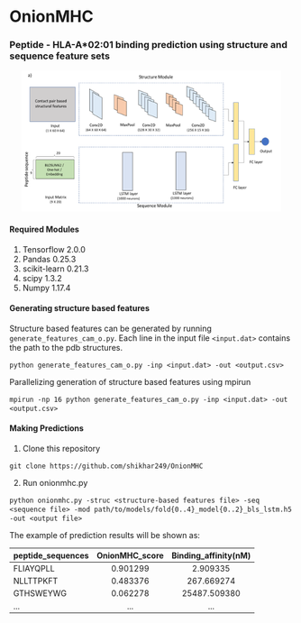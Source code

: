 # OnionMHC
### Peptide - HLA-A*02:01 binding prediction using structure and sequence feature sets

<p align="center">
  <img width="460" height="250" src="https://github.com/shikhar249/OnionMHC/blob/master/image.png">
</p>

#### Required Modules
1. Tensorflow 2.0.0 <br />
2. Pandas 0.25.3 <br />
3. scikit-learn 0.21.3 <br />
4. scipy 1.3.2 <br />
5. Numpy 1.17.4 <br />

#### Generating structure based features
Structure based features can be generated by running `generate_features_cam_o.py`. Each line in the input file `<input.dat>` contains the path to the pdb structures. 
```
python generate_features_cam_o.py -inp <input.dat> -out <output.csv>
```

Parallelizing generation of structure based features using mpirun

```
mpirun -np 16 python generate_features_cam_o.py -inp <input.dat> -out <output.csv>
```

#### Making Predictions
1. Clone this repository <br />
```
git clone https://github.com/shikhar249/OnionMHC
```

2. Run onionmhc.py <br />
```
python onionmhc.py -struc <structure-based features file> -seq <sequence file> -mod path/to/models/fold{0..4}_model{0..2}_bls_lstm.h5 -out <output file>
```
The example of prediction results will be shown as:

| peptide_sequences | OnionMHC_score | Binding_affinity(nM) |
| -----------------| :-----------: | :---------: |
| FLIAYQPLL  |      0.901299    |          2.909335|
| NLLTTPKFT  |      0.483376    |        267.669274|
|GTHSWEYWG   |     0.062278     |     25487.509380 |
|... | ... | ...|
